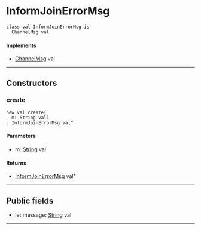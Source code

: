 # InformJoinErrorMsg

```pony
class val InformJoinErrorMsg is
  ChannelMsg val
```

#### Implements

* [ChannelMsg](wallaroo-core-messages-ChannelMsg) val

---

## Constructors

### create

```pony
new val create(
  m: String val)
: InformJoinErrorMsg val^
```
#### Parameters

*   m: [String](builtin-String) val

#### Returns

* [InformJoinErrorMsg](wallaroo-core-messages-InformJoinErrorMsg) val^

---

## Public fields

* let message: [String](builtin-String) val

---

